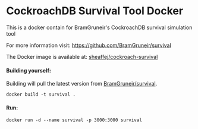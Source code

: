 # CockroachDB Survival Tool Docker
This is a docker contain for BramGruneir's 
CockroachDB survival simulation tool

For more information visit: https://github.com/BramGruneir/survival

The Docker image is available at:
[sheaffej/cockroach-survival](https://hub.docker.com/repository/docker/sheaffej/cockroachdb-survival)

#### Building yourself:
Building will pull the latest version from [BramGruneir/survival](https://github.com/BramGruneir/survival).
```
docker build -t survival .
```

#### Run:
```
docker run -d --name survival -p 3000:3000 survival
```